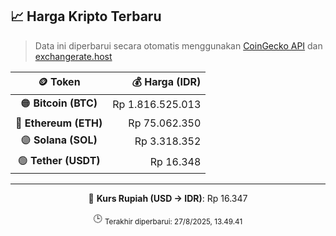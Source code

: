 

<!-- HARGA_KRIPTO -->
## 📈 Harga Kripto Terbaru

> Data ini diperbarui secara otomatis menggunakan [CoinGecko API](https://www.coingecko.com/) dan [exchangerate.host](https://exchangerate.host/)

<div align="center">

| 🪙 Token | 💰 Harga (IDR) |
|:------:|---------------:|
| 🟠 **Bitcoin (BTC)**   | Rp 1.816.525.013 |
| 🔵 **Ethereum (ETH)**  | Rp 75.062.350 |
| 🟣 **Solana (SOL)**    | Rp 3.318.352 |
| 🟢 **Tether (USDT)**   | Rp 16.348 |

---

💱 **Kurs Rupiah (USD → IDR)**: Rp 16.347

🕒 <sub>Terakhir diperbarui: 27/8/2025, 13.49.41</sub>

</div>
<!-- /HARGA_KRIPTO -->